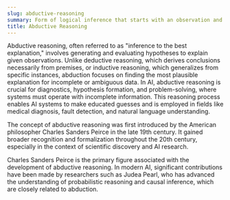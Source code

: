 ```yaml
---
slug: abductive-reasoning
summary: Form of logical inference that starts with an observation and seeks the simplest and most likely explanation for it.
title: Abductive Reasoning
---
```


Abductive reasoning, often referred to as "inference to the best explanation," involves generating and evaluating hypotheses to explain given observations. Unlike deductive reasoning, which derives conclusions necessarily from premises, or inductive reasoning, which generalizes from specific instances, abduction focuses on finding the most plausible explanation for incomplete or ambiguous data. In AI, abductive reasoning is crucial for diagnostics, hypothesis formation, and problem-solving, where systems must operate with incomplete information. This reasoning process enables AI systems to make educated guesses and is employed in fields like medical diagnosis, fault detection, and natural language understanding.

The concept of abductive reasoning was first introduced by the American philosopher Charles Sanders Peirce in the late 19th century. It gained broader recognition and formalization throughout the 20th century, especially in the context of scientific discovery and AI research.

Charles Sanders Peirce is the primary figure associated with the development of abductive reasoning. In modern AI, significant contributions have been made by researchers such as Judea Pearl, who has advanced the understanding of probabilistic reasoning and causal inference, which are closely related to abduction.